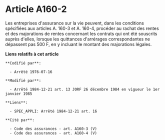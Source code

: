 # Article A160-2

Les entreprises d'assurance sur la vie peuvent, dans les conditions spécifiées aux articles A. 160-3 et A. 160-4, procéder au
rachat des rentes et des majorations de rentes concernant les contrats qui ont été souscrits auprès d'elles, lorsque les
quittances d'arrérages correspondantes ne dépassent pas 500 F, en y incluant le montant des majorations légales.

**Liens relatifs à cet article**

	**Codifié par**:

	  - Arrêté 1976-07-16

	**Modifié par**:

	  - Arrêté 1984-12-21 art. 13 JORF 26 décembre 1984 en vigueur le 1er janvier 1985

	**Liens**:

	  - SPEC_APPLI: Arrêté 1984-12-21 art. 16

	**Cité par**:

	  - Code des assurances - art. A160-3 (V)
	  - Code des assurances - art. A160-4 (V)
